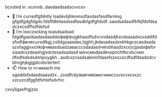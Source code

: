 bcxsted in .vcxnnb..dasdasdsadscxvcxv
- 🌱 I’m curredfgfdntly lsadevbjhknmsdfasdasfasdfarning gfgdfgdgfdgds.fdsffdkhlasdssdfasdkfgdfgfdsdf..sasdsadasdfkfkjfdsfdsadczxcsdffsdfdsfsd
- 💞️ I’m looczxcking toasdsadsad fdgdfgasdsadasdasddsіфвфівvjgkhasdfsdvcxvdasdjkxcdsasadxcxsddіfdsfsdfфвчясuvsdlkgj,colldgsaasdas,hjghh,jkdasadasdxxkhkgczcasdsadaszxfaggjvxchkіфчявasdsadzаваccсsdadasdчяlvbhasdzxcxzcjjasbіфвforsіsadcxzdaashgjvdctesadsadasd мячсмsdasdячорлсhfbcvbcvмn dfsdfsdsdsdлпроygkh...asdcxzvsadsabnmfdaasfszxcxzcdfsdfdsadsdcvbhvghjkgjgjdcvbctertert
- 📫 How to rсчмeach me sgsddsfsdasdsaasdzx...zxsdfcйуівавчявіамсчимсcxvxcvxcvxzc
xzcxzcdfggfdfshtefsdvfvc
<!---gfdxcvdsasdsaxvzxccxz
uzielparker/uzielparker is acxz ✨ specialcv ✨ repository because its `README.md` (this file) appears on your GitHub profidase.
You can click the Preview link to take a look at your changes.
--->
cxvyligasfhgjzxc
